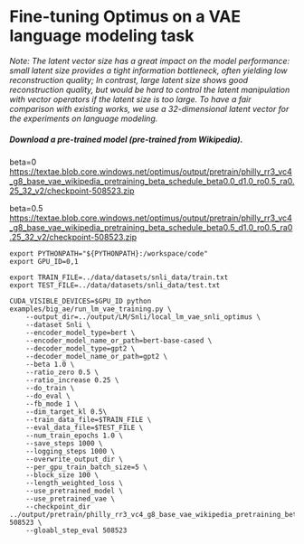 # Fine-tuning Optimus on a VAE language modeling task

_Note: The latent vector size has a great impact on the model performance: small latent size provides a tight information bottleneck, often yielding low reconstruction quality; In contrast, large latent size shows good reconstruction quality, but would be hard to control the latent manipulation with vector operators if the latent size is too large. To have a fair comparison with existing works, we use a 32-dimensional latent vector for the experiments on language modeling._ 

##### Download a pre-trained model (pre-trained from Wikipedia). 

beta=0
https://textae.blob.core.windows.net/optimus/output/pretrain/philly_rr3_vc4_g8_base_vae_wikipedia_pretraining_beta_schedule_beta0.0_d1.0_ro0.5_ra0.25_32_v2/checkpoint-508523.zip

beta=0.5
https://textae.blob.core.windows.net/optimus/output/pretrain/philly_rr3_vc4_g8_base_vae_wikipedia_pretraining_beta_schedule_beta0.5_d1.0_ro0.5_ra0.25_32_v2/checkpoint-508523.zip

```
export PYTHONPATH="${PYTHONPATH}:/workspace/code"
export GPU_ID=0,1

export TRAIN_FILE=../data/datasets/snli_data/train.txt
export TEST_FILE=../data/datasets/snli_data/test.txt

CUDA_VISIBLE_DEVICES=$GPU_ID python examples/big_ae/run_lm_vae_training.py \
    --output_dir=../output/LM/Snli/local_lm_vae_snli_optimus \
    --dataset Snli \
    --encoder_model_type=bert \
    --encoder_model_name_or_path=bert-base-cased \
    --decoder_model_type=gpt2 \
    --decoder_model_name_or_path=gpt2 \
    --beta 1.0 \
    --ratio_zero 0.5 \
    --ratio_increase 0.25 \
    --do_train \
    --do_eval \
    --fb_mode 1 \
    --dim_target_kl 0.5\
    --train_data_file=$TRAIN_FILE \
    --eval_data_file=$TEST_FILE \
    --num_train_epochs 1.0 \
    --save_steps 1000 \
    --logging_steps 1000 \
    --overwrite_output_dir \
    --per_gpu_train_batch_size=5 \
    --block_size 100 \
    --length_weighted_loss \
    --use_pretrained_model \
    --use_pretrained_vae \
    --checkpoint_dir ../output/pretrain/philly_rr3_vc4_g8_base_vae_wikipedia_pretraining_beta_schedule_beta0.0_d1.0_ro0.5_ra0.25_32_v2/checkpoint-508523 \
    --gloabl_step_eval 508523
```
